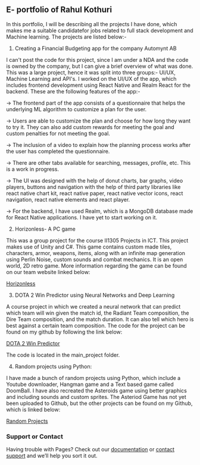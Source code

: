 ## E- portfolio of Rahul Kothuri

In this portfolio, I will be describing all the projects I have done, which makes me a suitable candidatefor jobs related to full stack development and Machine learning. The projects are listed below:-

1. Creating a Financial Budgeting app for the company Automynt AB

I can't post the code for this project, since I am under a NDA and the code is owned by the company, but I can give a brief overview of what was done. This was a large project, hence it was split into three groups:- UI/UX, Machine Learning and API's. I worked on the UI/UX of the app, which includes frontend development using React Native and Realm React for the backend. These are the following features of the app:-

 -> The frontend part of the app consists of a questionnaire that helps the underlying ML algorithm to customize a plan for the user.
 
 -> Users are able to customize the plan and choose for how long they want to try it. They can also add custom rewards for meeting the goal and custom penalties for       not meeting the goal.
 
 -> The inclusion of a video to explain how the planning process works after the user has completed the questionnaire.
 
 ->  There are other tabs available for searching, messages, profile, etc. This is a work in progress.
 
 -> The UI was designed with the help of donut charts, bar graphs, video players, buttons and navigation with the help of third party libraries like react native chart     kit, react native paper, react native vector icons, react navigation, react native elements and react player.
 
 -> For the backend, I have used Realm, which is a MongoDB database made for React Native applications. I have yet to start working on it.

2. Horizonless- A PC game

This was a group project for the course II1305 Projects in ICT. This project makes use of Unity and C#. This game contains custom made tiles, characters, armor, weapons, items, along with an infinite map generation using Perlin Noise, custom sounds and combat mechanics. It is an open world, 2D retro game. More information regarding the game can be found on our team website linked below:

[Horizonless](https://sites.google.com/view/horizonless/home?authuser=0)

3. DOTA 2 Win Predictor using Neural Networks and Deep Learning

A course project in which we created a neural network that can predict which team will win given the match id, the Radiant Team composition, the Dire Team composition, and the match duration. It can also tell which hero is best against a certain team composition. The code for the project can be found on my github by following the link below:

[DOTA 2 Win Predictor](https://github.com/Swindell17520/ID1214Labs)

The code is located in the main_project folder.

4. Random  projects using Python:

I have made a bunch of random projects using Python, which include a Youtube downloader, Hangman game and a Text based game called DoomBall. I have also recreated the Asteroids game using better graphics and including sounds and custom sprites. The Asteriod Game has not yet been uploaded to Github, but the other projects can be found on my Github, which is linked below:

[Random Projects](https://github.com/Swindell17520/Random-Projects)

### Support or Contact

Having trouble with Pages? Check out our [documentation](https://docs.github.com/categories/github-pages-basics/) or [contact support](https://support.github.com/contact) and we’ll help you sort it out.
